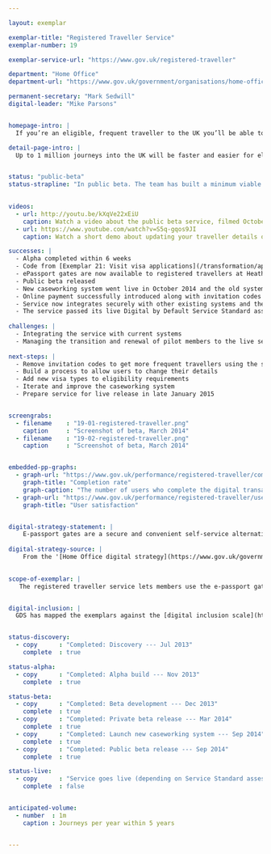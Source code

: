 ```yaml
---

layout: exemplar

exemplar-title: "Registered Traveller Service"
exemplar-number: 19

exemplar-service-url: "https://www.gov.uk/registered-traveller"

department: "Home Office"
department-url: "https://www.gov.uk/government/organisations/home-office"

permanent-secretary: "Mark Sedwill"
digital-leader: "Mike Parsons"


homepage-intro: |
  If you’re an eligible, frequent traveller to the UK you’ll be able to easily apply to use e-passport gates, cutting time queuing at airports

detail-page-intro: |
  Up to 1 million journeys into the UK will be faster and easier for eligible frequent travellers


status: "public-beta"
status-strapline: "In public beta. The team has built a minimum viable product for the case working system, which has passed accreditation. Though anyone can check their eligibility to use the service, sign-up is currently limited through the issuing of invitation codes by airlines and Border Force officers, so that the service can be rolled out gradually."
  

videos:
  - url: http://youtu.be/kXqVe22xEiU
    caption: Watch a video about the public beta service, filmed October 2014
  - url: https://www.youtube.com/watch?v=S5q-gqos9JI
    caption: Watch a short demo about updating your traveller details online, filmed January 2014

successes: |
  - Alpha completed within 6 weeks
  - Code from [Exemplar 21: Visit visa applications](/transformation/apply-visa) reused, saving time
  - ePassport gates are now available to registered travellers at Heathrow and Gatwick airports
  - Public beta released
  - New caseworking system went live in October 2014 and the old system was successfully decommissioned
  - Online payment successfully introduced along with invitation codes
  - Service now integrates securely with other existing systems and the method of integration will likely be reused by other services in the Home Office
  - The service passed its live Digital by Default Service Standard assessment
  
challenges: |
  - Integrating the service with current systems
  - Managing the transition and renewal of pilot members to the live service
  
next-steps: |
  - Remove invitation codes to get more frequent travellers using the service
  - Build a process to allow users to change their details
  - Add new visa types to eligibility requirements
  - Iterate and improve the caseworking system
  - Prepare service for live release in late January 2015


screengrabs:
  - filename    : "19-01-registered-traveller.png"
    caption     : "Screenshot of beta, March 2014"
  - filename    : "19-02-registered-traveller.png"
    caption     : "Screenshot of beta, March 2014"


embedded-pp-graphs:
  - graph-url: "https://www.gov.uk/performance/registered-traveller/completion-rate"
    graph-title: "Completion rate"
    graph-caption: "The number of users who complete the digital transaction as a percentage of those who start"
  - graph-url: "https://www.gov.uk/performance/registered-traveller/user-satisfaction"
    graph-title: "User satisfaction"


digital-strategy-statement: |
    E-passport gates are a secure and convenient self-service alternative to the conventional border control process. A quick and easy way of crossing the border, e-Gates have proved popular with the travelling public, with transactions steadily rising --- over the last year 7.8 million people used the gates
    
digital-strategy-source: |
    From the '[Home Office digital strategy](https://www.gov.uk/government/publications/home-office-digital-strategy)' --- December 2012
    

scope-of-exemplar: |
   The registered traveller service lets members use the e-passport gates where they have made an online application before travel.


digital-inclusion: |
  GDS has mapped the exemplars against the [digital inclusion scale](https://www.gov.uk/government/publications/government-digital-inclusion-strategy/government-digital-inclusion-strategy#measuring-digital-exclusion) to help show where these services may be difficult for some people to use. [See the rating for Registered traveller](https://www.gov.uk/government/publications/government-digital-inclusion-strategy/exemplar-services-and-identity-assurance-how-complex-they-are#registered-traveller).


status-discovery:
  - copy      : "Completed: Discovery --- Jul 2013"
    complete  : true

status-alpha:
  - copy      : "Completed: Alpha build --- Nov 2013"
    complete  : true

status-beta:
  - copy      : "Completed: Beta development --- Dec 2013"
    complete  : true
  - copy      : "Completed: Private beta release --- Mar 2014"
    complete  : true
  - copy      : "Completed: Launch new caseworking system --- Sep 2014"
    complete  : true
  - copy      : "Completed: Public beta release --- Sep 2014"
    complete  : true

status-live:
  - copy      : "Service goes live (depending on Service Standard assessment) --- Jan to Mar 2015"
    complete  : false


anticipated-volume:
  - number  : 1m
    caption : Journeys per year within 5 years


---
```

